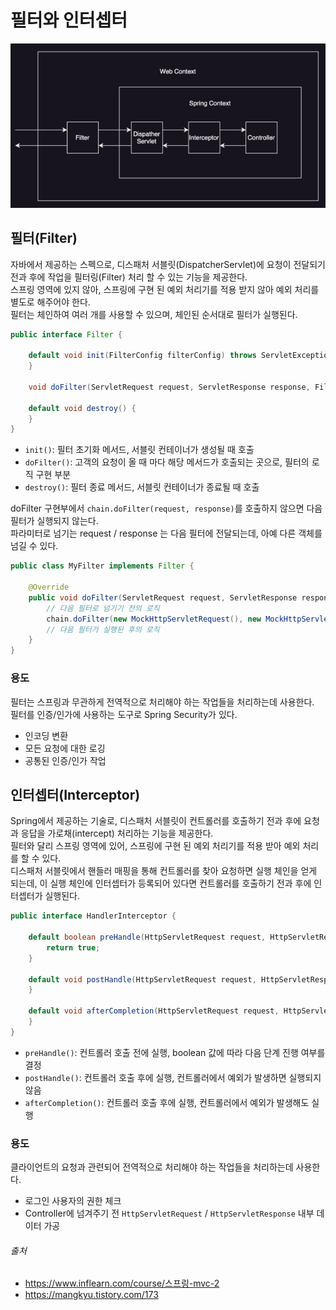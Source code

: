# 필터와 인터셉터

![img.png](../image/spring_filter_interceptor.png)

## 필터(Filter)

자바에서 제공하는 스펙으로, 디스패처 서블릿(DispatcherServlet)에 요청이 전달되기 전과 후에 작업을 필터링(Filter) 처리 할 수 있는 기능을 제공한다.  
스프링 영역에 있지 않아, 스프링에 구현 된 예외 처리기를 적용 받지 않아 예외 처리를 별도로 해주어야 한다.  
필터는 체인하여 여러 개를 사용할 수 있으며, 체인된 순서대로 필터가 실행된다.

```java
public interface Filter {

    default void init(FilterConfig filterConfig) throws ServletException {
    }

    void doFilter(ServletRequest request, ServletResponse response, FilterChain chain) throws IOException, ServletException;

    default void destroy() {
    }
}
```

- `init()`: 필터 초기화 메서드, 서블릿 컨테이너가 생성될 때 호출
- `doFilter()`: 고객의 요청이 올 때 마다 해당 메서드가 호출되는 곳으로, 필터의 로직 구현 부분
- `destroy()`: 필터 종료 메서드, 서블릿 컨테이너가 종료될 때 호출

doFilter 구현부에서 `chain.doFilter(request, response)`를 호출하지 않으면 다음 필터가 실행되지 않는다.  
파라미터로 넘기는 request / response 는 다음 필터에 전달되는데, 아예 다른 객체를 넘길 수 있다.

```java
public class MyFilter implements Filter {

    @Override
    public void doFilter(ServletRequest request, ServletResponse response, FilterChain chain) throws IOException, ServletException {
        // 다음 필터로 넘기기 전의 로직
        chain.doFilter(new MockHttpServletRequest(), new MockHttpServletResponse());
        // 다음 필터가 실행된 후의 로직
    }
}
```

### 용도

필터는 스프링과 무관하게 전역적으로 처리해야 하는 작업들을 처리하는데 사용한다.  
필터를 인증/인가에 사용하는 도구로 Spring Security가 있다.

- 인코딩 변환
- 모든 요청에 대한 로깅
- 공통된 인증/인가 작업

## 인터셉터(Interceptor)

Spring에서 제공하는 기술로, 디스패처 서블릿이 컨트롤러를 호출하기 전과 후에 요청과 응답을 가로채(intercept) 처리하는 기능을 제공한다.  
필터와 달리 스프링 영역에 있어, 스프링에 구현 된 예외 처리기를 적용 받아 예외 처리를 할 수 있다.  
디스패처 서블릿에서 핸들러 매핑을 통해 컨트롤러를 찾아 요청하면 실행 체인을 얻게 되는데, 이 실행 체인에 인터셉터가 등록되어 있다면 컨트롤러를 호출하기 전과 후에 인터셉터가 실행된다.

```java
public interface HandlerInterceptor {

    default boolean preHandle(HttpServletRequest request, HttpServletResponse response, Object handler) throws Exception {
        return true;
    }

    default void postHandle(HttpServletRequest request, HttpServletResponse response, Object handler, @Nullable ModelAndView modelAndView) throws Exception {
    }

    default void afterCompletion(HttpServletRequest request, HttpServletResponse response, Object handler, @Nullable Exception ex) throws Exception {
    }
}
```

- `preHandle()`: 컨트롤러 호출 전에 실행, boolean 값에 따라 다음 단계 진행 여부를 결정
- `postHandle()`: 컨트롤러 호출 후에 실행, 컨트롤러에서 예외가 발생하면 실행되지 않음
- `afterCompletion()`: 컨트롤러 호출 후에 실행, 컨트롤러에서 예외가 발생해도 실행

### 용도

클라이언트의 요청과 관련되어 전역적으로 처리해야 하는 작업들을 처리하는데 사용한다.

- 로그인 사용자의 권한 체크
- Controller에 넘겨주기 전 `HttpServletRequest` / `HttpServletResponse` 내부 데이터 가공

###### 출처

- https://www.inflearn.com/course/스프링-mvc-2
- https://mangkyu.tistory.com/173